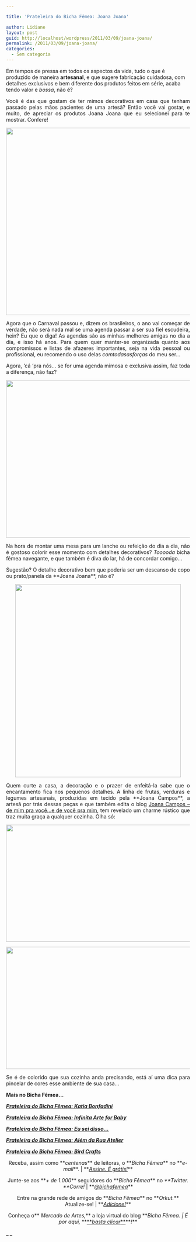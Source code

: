 ```yaml
---

title: 'Prateleira do Bicha Fêmea: Joana Joana'

author: Lidiane
layout: post
guid: http://localhost/wordpress/2011/03/09/joana-joana/
permalink: /2011/03/09/joana-joana/
categories:
  - Sem categoria
---
```

Em tempos de pressa em todos os aspectos da vida, tudo o que é produzido de maneira **artesanal**, e que sugere fabricação cuidadosa, com detalhes exclusivos e bem diferente dos produtos feitos em série, acaba tendo valor e _bossa_, não é?

<p style="text-align: justify;">
  Você é das que gostam de ter mimos decorativos em casa que tenham passado pelas mãos pacientes de uma artesã? Então você vai gostar, e muito, de apreciar os produtos Joana Joana que eu selecionei para te mostrar. Confere!
</p>

<!--more-->

<p style="text-align: center;">
  <a href="http://www.trololodemulher.com.br/blog/wp-content/uploads/2011/02/Agenda.jpg"><img class="alignnone size-full wp-image-6022" title="Agenda" src="http://www.trololodemulher.com.br/blog/wp-content/uploads/2011/02/Agenda.jpg" alt="" width="512" height="512" /></a>
</p>

<p style="text-align: justify;">
  Agora que o Carnaval passou e, dizem os brasileiros, o ano vai começar de verdade, não será nada mal se uma agenda passar a ser sua fiel escudeira, hein? Eu que o diga! As agendas são as minhas melhores amigas no dia a dia, e isso há anos. Para quem quer manter-se organizada quanto aos compromissos e listas de afazeres importantes, seja na vida pessoal ou profissional, eu recomendo o uso delas <em>comtodasasforças</em> do meu ser…
</p>

<p style="text-align: justify;">
  Agora, &#8216;cá ‘pra nós&#8230; se for uma agenda mimosa e exclusiva assim, faz toda a diferença, não faz?
</p>

<p style="text-align: center;">
  <a href="http://www.trololodemulher.com.br/blog/wp-content/uploads/2011/02/descanso-de-panela-ou-copo.jpg"><img class="alignnone size-full wp-image-6025" title="descanso de panela ou copo" src="http://www.trololodemulher.com.br/blog/wp-content/uploads/2011/02/descanso-de-panela-ou-copo.jpg" alt="" width="564" height="431" /></a>
</p>

<p style="text-align: justify;">
  Na hora de montar uma mesa para um lanche ou refeição do dia a dia, não é gostoso colorir esse momento com detalhes decorativos? <em>Tooooda</em> bicha fêmea navegante, e que também é diva do lar, há de concordar comigo…
</p>

<p style="text-align: justify;">
  Sugestão? O detalhe decorativo bem que poderia ser um descanso de copo ou prato/panela da **Joana Joana**, não é?
</p>

<p style="text-align: center;">
  <a href="http://www.trololodemulher.com.br/blog/wp-content/uploads/2011/02/pimenta-artesanal-decorativa.jpg"><img class="alignnone size-full wp-image-6028" title="pimenta artesanal decorativa" src="http://www.trololodemulher.com.br/blog/wp-content/uploads/2011/02/pimenta-artesanal-decorativa.jpg" alt="" width="454" height="528" /></a>
</p>

<p style="text-align: justify;">
  Quem curte a casa, a decoração e o prazer de enfeitá-la sabe que o encantamento fica nos pequenos detalhes. A linha de frutas, verduras e legumes artesanais, produzidas em tecido pela **Joana Campos**, a artesã por trás dessas peças e que também edita o blog <a href="http://www.joanacampos.com/" target="_blank">Joana Campos – de mim pra você…e de você pra mim</a>, tem revelado um charme rústico que traz muita graça a qualquer cozinha. Olha só:
</p>

<p style="text-align: center;">
  <a href="http://www.trololodemulher.com.br/blog/wp-content/uploads/2011/02/morango-artesanal-decorativo.jpg"><img class="alignnone size-full wp-image-6027" title="morango artesanal decorativo" src="http://www.trololodemulher.com.br/blog/wp-content/uploads/2011/02/morango-artesanal-decorativo.jpg" alt="" width="549" height="320" /></a>
</p>

<p style="text-align: center;">
  <a href="http://www.trololodemulher.com.br/blog/wp-content/uploads/2011/02/frutas-e-legumes-artesanais-decorativos.jpg"><img class="alignnone size-full wp-image-6026" title="frutas e legumes artesanais decorativos" src="http://www.trololodemulher.com.br/blog/wp-content/uploads/2011/02/frutas-e-legumes-artesanais-decorativos.jpg" alt="" width="592" height="334" /></a>
</p>

<p style="text-align: justify;">
  Se é de colorido que sua cozinha anda precisando, está aí uma dica para pincelar de cores esse ambiente de sua casa…
</p>

**Mais no Bicha Fêmea…**

**_[Prateleira do Bicha Fêmea: Katia Bonfadini](http://www.trololodemulher.com.br/2011/02/09/katia-bonfadini/)_**

**_[Prateleira do Bicha Fêmea: Infinita Arte for Baby](http://www.trololodemulher.com.br/2010/12/15/infinita-arte-for-baby/)_**

**_[Prateleira do Bicha Fêmea: Eu sei disso…](http://www.trololodemulher.com.br/2010/11/10/prateleira-eu-sei-disso%e2%80%a6/)_**

**_[Prateleira do Bicha Fêmea: Além da Rua Atelier](http://www.trololodemulher.com.br/2010/10/13/alem-da-rua-atelier/)_**

**_[Prateleira do Bicha Fêmea: Bird Crafts](http://www.trololodemulher.com.br/2010/08/25/kit-festas-bird-crafts/)_**

<p style="text-align: center;">
  Receba, assim como **<em>centenas</em>** de leitoras, o **<em>Bicha Fêmea</em>** no **<em>e-mail</em>**. | **<em><a href="http://feedburner.google.com/fb/a/mailverify?uri=blogbichafemea&loc=pt_BR">Assine. É grátis!</a></em>**
</p>

<p style="text-align: center;">
  Junte-se aos **<em>+ de 1.000</em>** seguidores do **<em>Bicha Fêmea</em>** no <em>**Twitter. **Corre!</em> | **<em><a href="http://twitter.com/bichafemea">@bichafemea</a></em>**
</p>

<p style="text-align: center;">
  Entre na grande rede de amigos do **<em>Bicha Fêmea</em>** no **<em>Orkut.</em>** Atualize-se! | **<em><a href="http://www.orkut.com.br/Main#Profile?uid=5161612886294499900">Adicione!</a></em>**
</p>

<p style="text-align: center;">
  Conheça o**<em> Mercado de Artes,</em>** a loja virtual do blog **<em>Bicha Fêmea. | É por aqui, </em>**<a href="http://www.trololodemulher.com.br/loja/">**<em>basta clicar</em>**</a>**<em>!</em>**
</p>

**_ _**